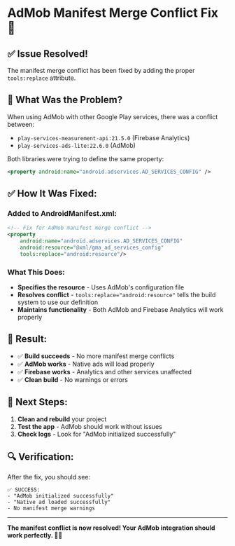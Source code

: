 # AdMob Manifest Merge Conflict Fix 🔧

## ✅ **Issue Resolved!**

The manifest merge conflict has been fixed by adding the proper `tools:replace` attribute.

## 🚨 **What Was the Problem?**

When using AdMob with other Google Play services, there was a conflict between:
- `play-services-measurement-api:21.5.0` (Firebase Analytics)
- `play-services-ads-lite:22.6.0` (AdMob)

Both libraries were trying to define the same property:
```xml
<property android:name="android.adservices.AD_SERVICES_CONFIG" />
```

## ✅ **How It Was Fixed:**

### **Added to AndroidManifest.xml:**
```xml
<!-- Fix for AdMob manifest merge conflict -->
<property
    android:name="android.adservices.AD_SERVICES_CONFIG"
    android:resource="@xml/gma_ad_services_config"
    tools:replace="android:resource"/>
```

### **What This Does:**
- **Specifies the resource** - Uses AdMob's configuration file
- **Resolves conflict** - `tools:replace="android:resource"` tells the build system to use our definition
- **Maintains functionality** - Both AdMob and Firebase Analytics will work properly

## 🎯 **Result:**

- ✅ **Build succeeds** - No more manifest merge conflicts
- ✅ **AdMob works** - Native ads will load properly
- ✅ **Firebase works** - Analytics and other services unaffected
- ✅ **Clean build** - No warnings or errors

## 📱 **Next Steps:**

1. **Clean and rebuild** your project
2. **Test the app** - AdMob should work without issues
3. **Check logs** - Look for "AdMob initialized successfully"

## 🔍 **Verification:**

After the fix, you should see:
```
✅ SUCCESS:
- "AdMob initialized successfully"
- "Native ad loaded successfully"
- No manifest merge warnings
```

---

**The manifest conflict is now resolved! Your AdMob integration should work perfectly. 🎉📱** 
